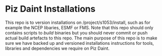 # Piz Daint Installations

This repo is to version installations on /project/s1053/install, such as for example the NCEP libaries, ESMF or FMS.
Note that this repo should only contains scripts to *build* binaries but you should never commit or push actual
build artefacts to this repo. The main purpose of this repo is to make sure we have backed up and versioned
installations instructions for tools, libraries and dependencies we require on Piz Daint.
